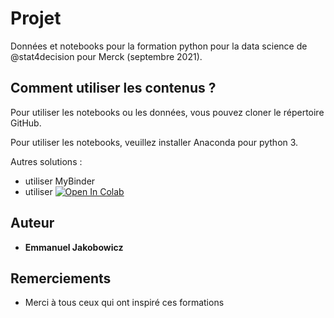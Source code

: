 # Projet

Données et notebooks pour la formation python pour la data science de @stat4decision pour Merck (septembre 2021).

## Comment utiliser les contenus ?

Pour utiliser les notebooks ou les données, vous pouvez cloner le répertoire GitHub.

Pour utiliser les notebooks, veuillez installer Anaconda pour python 3.

Autres solutions :

- utiliser MyBinder
- utiliser [![Open In Colab](https://colab.research.google.com/assets/colab-badge.svg)](https://colab.research.google.com/github/stat4decision/python-merck-sept21)


## Auteur

* **Emmanuel Jakobowicz**

## Remerciements

* Merci à tous ceux qui ont inspiré ces formations

